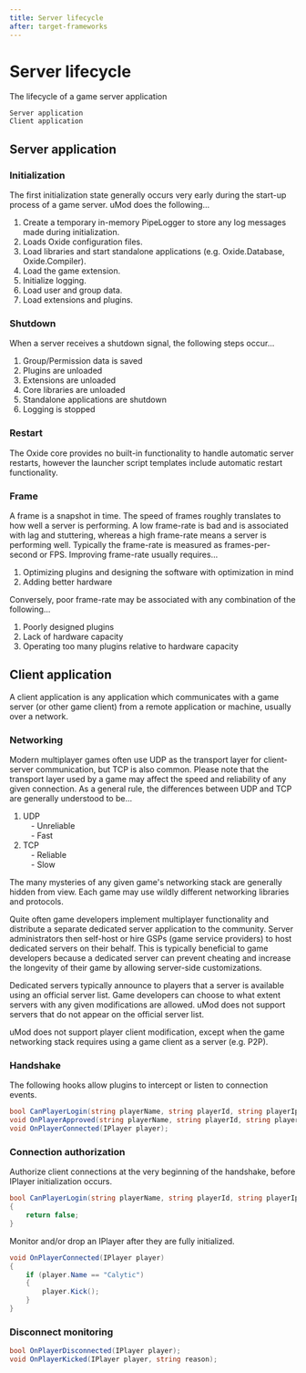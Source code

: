 ```yaml
---
title: Server lifecycle
after: target-frameworks
--- 
```

 
# Server lifecycle
The lifecycle of a game server application

    Server application
    Client application

## Server application
### Initialization

The first initialization state generally occurs very early during the start-up process of a game server. uMod does the following...

1. Create a temporary in-memory PipeLogger to store any log messages made during initialization.
1. Loads Oxide configuration files.
1. Load libraries and start standalone applications (e.g. Oxide.Database, Oxide.Compiler).
1. Load the game extension.
1. Initialize logging. 
1. Load user and group data.
1. Load extensions and plugins.

### Shutdown

When a server receives a shutdown signal, the following steps occur...

1. Group/Permission data is saved
1. Plugins are unloaded
1. Extensions are unloaded
1. Core libraries are unloaded
1. Standalone applications are shutdown
1. Logging is stopped

### Restart

The Oxide core provides no built-in functionality to handle automatic server restarts, however the launcher script templates include automatic restart functionality.

### Frame

A frame is a snapshot in time. The speed of frames roughly translates to how well a server is performing. A low frame-rate is bad and is associated with lag and stuttering, whereas a high frame-rate means a server is performing well. Typically the frame-rate is measured as frames-per-second or FPS. Improving frame-rate usually requires...

1. Optimizing plugins and designing the software with optimization in mind
1. Adding better hardware

Conversely, poor frame-rate may be associated with any combination of the following...

1. Poorly designed plugins
1. Lack of hardware capacity
1. Operating too many plugins relative to hardware capacity

## Client application

A client application is any application which communicates with a game server (or other game client) from a remote application or machine, usually over a network.
### Networking

Modern multiplayer games often use UDP as the transport layer for client-server communication, but TCP is also common. Please note that the transport layer used by a game may affect the speed and reliability of any given connection. As a general rule, the differences between UDP and TCP are generally understood to be...

1. UDP  
&emsp;- Unreliable  
&emsp;- Fast  
1. TCP  
&emsp;- Reliable  
&emsp;- Slow  

The many mysteries of any given game's networking stack are generally hidden from view. Each game may use wildly different networking libraries and protocols.

Quite often game developers implement multiplayer functionality and distribute a separate dedicated server application to the community. Server administrators then self-host or hire GSPs (game service providers) to host dedicated servers on their behalf. This is typically beneficial to game developers because a dedicated server can prevent cheating and increase the longevity of their game by allowing server-side customizations.

Dedicated servers typically announce to players that a server is available using an official server list. Game developers can choose to what extent servers with any given modifications are allowed. uMod does not support servers that do not appear on the official server list.

uMod does not support player client modification, except when the game networking stack requires using a game client as a server (e.g. P2P).
### Handshake

The following hooks allow plugins to intercept or listen to connection events.
```csharp
bool CanPlayerLogin(string playerName, string playerId, string playerIp)
void OnPlayerApproved(string playerName, string playerId, string playerIp)
void OnPlayerConnected(IPlayer player);
```

### Connection authorization

Authorize client connections at the very beginning of the handshake, before IPlayer initialization occurs.

```csharp
bool CanPlayerLogin(string playerName, string playerId, string playerIp)
{
    return false;
}
```

Monitor and/or drop an IPlayer after they are fully initialized.

```csharp
void OnPlayerConnected(IPlayer player)
{
    if (player.Name == "Calytic")
    {
        player.Kick();
    }
}
```

### Disconnect monitoring
```csharp
bool OnPlayerDisconnected(IPlayer player);
void OnPlayerKicked(IPlayer player, string reason);
```


